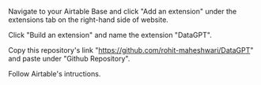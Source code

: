 Navigate to your Airtable Base and click "Add an extension" under the extensions tab on the right-hand side of website.

Click "Build an extension" and name the extension "DataGPT".

Copy this repository's link "https://github.com/rohit-maheshwari/DataGPT" and paste under "Github Repository".

Follow Airtable's intructions.
